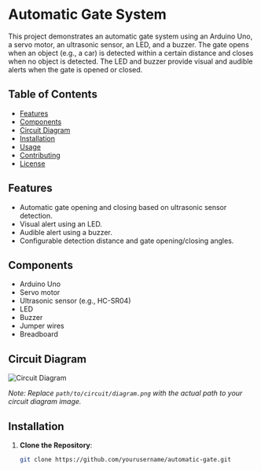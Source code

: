 # Automatic Gate System

This project demonstrates an automatic gate system using an Arduino Uno, a servo motor, an ultrasonic sensor, an LED, and a buzzer. The gate opens when an object (e.g., a car) is detected within a certain distance and closes when no object is detected. The LED and buzzer provide visual and audible alerts when the gate is opened or closed.

## Table of Contents

- [Features](#features)
- [Components](#components)
- [Circuit Diagram](#circuit-diagram)
- [Installation](#installation)
- [Usage](#usage)
- [Contributing](#contributing)
- [License](#license)

## Features

- Automatic gate opening and closing based on ultrasonic sensor detection.
- Visual alert using an LED.
- Audible alert using a buzzer.
- Configurable detection distance and gate opening/closing angles.

## Components

- Arduino Uno
- Servo motor
- Ultrasonic sensor (e.g., HC-SR04)
- LED
- Buzzer
- Jumper wires
- Breadboard

## Circuit Diagram

![Circuit Diagram](path/to/circuit/diagram.png)

*Note: Replace `path/to/circuit/diagram.png` with the actual path to your circuit diagram image.*

## Installation

1. **Clone the Repository**:
   ```sh
   git clone https://github.com/yourusername/automatic-gate.git
